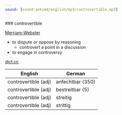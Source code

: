 ```yaml
---
sound: [sound:ankimd/english/mp3/controvertible.mp3]
---
```


\### controvertible

[Merriam-Webster](https://www.merriam-webster.com/dictionary/controvertible)

- to dispute or oppose by reasoning
    - controvert a point in a discussion
- to engage in controversy

[dict.cc](https://www.dict.cc/controvertible)

| English        | German       |
| -------------- | ------------ |
| controvertible (adj) | anfechtbar (350) |
| controvertible (adj) | bestreitbar (5) |
| controvertible (adj) | streitig |
| controvertible (adj) | strittig |
